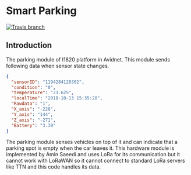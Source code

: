 # Smart Parking
[![Travis branch](https://img.shields.io/travis/com/Avidnet/parking/master.svg?style=flat-square)](https://travis-ci.com/Avidnet/parking)

## Introduction
The parking module of I1820 platform in Avidnet. This module sends following data when sensor state changes.

```json
{
  "sensorID": "1194284120302",
  "condition": "0",
  "temperature": "23.625",
  "localTime": "2018-10-13 15:35:28",
  "Rawdata": "1",
  "X_axis": "-228",
  "Y_axis": "144",
  "Z_axis": "-271",
  "Battery": "3.39"
}
```

The parking module senses vehicles on top of it and can indicate that a parking spot is empty when the car leaves it.
This hardware module is implemented by Amin Saeedi and uses LoRa for its communication but
it cannot work with LoRaWAN so it cannot connect to standard LoRa servers like TTN and this code handles its data.
